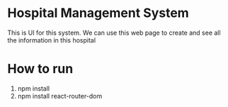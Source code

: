 # Hospital Management System
This is UI for this system.
We can use this web page to create and see all the information in this hospital

# How to run
1. npm install
2. npm install react-router-dom
